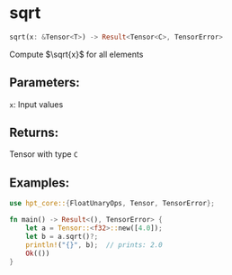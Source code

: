# sqrt
```rust
sqrt(x: &Tensor<T>) -> Result<Tensor<C>, TensorError>
```
Compute $\sqrt{x}$ for all elements

## Parameters:
`x`: Input values

## Returns:
Tensor with type `C`

## Examples:
```rust
use hpt_core::{FloatUnaryOps, Tensor, TensorError};

fn main() -> Result<(), TensorError> {
    let a = Tensor::<f32>::new([4.0]);
    let b = a.sqrt()?;
    println!("{}", b);  // prints: 2.0
    Ok(())
}
```